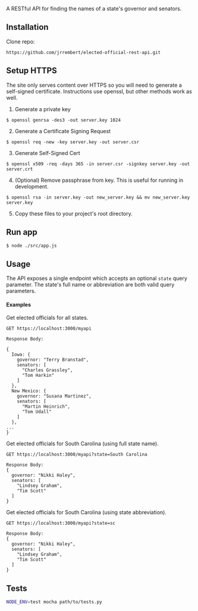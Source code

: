 A RESTful API for finding the names of a state's governor and senators.

## Installation

Clone repo:

```
https://github.com/jrrembert/elected-official-rest-api.git
```

## Setup HTTPS

The site only serves content over HTTPS so you will need to generate a self-signed certificate. Instructions use openssl, but other methods work as well.

1. Generate a private key

  ```
  $ openssl genrsa -des3 -out server.key 1024
  ```

2. Generate a Certificate Signing Request

  ```
  $ openssl req -new -key server.key -out server.csr
  ```

3. Generate Self-Signed Cert

  ```
  $ openssl x509 -req -days 365 -in server.csr -signkey server.key -out server.crt
  ```

4. (Optional) Remove passphrase from key. This is useful for running in development.

  ```
  $ openssl rsa -in server.key -out new_server.key && mv new_server.key server.key
  ```

5. Copy these files to your project's root directory.

## Run app

```
$ node ./src/app.js
```

## Usage

The API exposes a single endpoint which accepts an optional ```state``` query parameter. The state's full name or abbreviation are both valid query parameters.

#### Examples

Get elected officials for all states.

```
GET https://localhost:3000/myapi

Response Body:

{
  Iowa: {
    governor: "Terry Branstad",
    senators: [
      "Charles Grassley",
      "Tom Harkin"
    ]
  },
  New Mexico: {
    governor: "Susana Martinez",
    senators: [
      "Martin Heinrich",
      "Tom Udall"
    ]
  },
...
}
```

Get elected officials for South Carolina (using full state name).

```
GET https://localhost:3000/myapi?state=South Carolina

Response Body:
{
  governor: "Nikki Haley",
  senators: [
    "Lindsey Graham",
    "Tim Scott"
  ]
}
```

Get elected officials for South Carolina (using state abbreviation).

```
GET https://localhost:3000/myapi?state=sc

Response Body:
{
  governor: "Nikki Haley",
  senators: [
    "Lindsey Graham",
    "Tim Scott"
  ]
}
```

## Tests

```bash
NODE_ENV=test mocha path/to/tests.py
```
